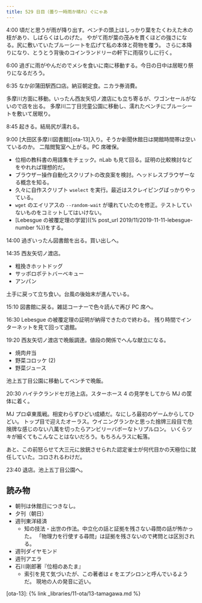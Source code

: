 ```yaml
---
title: 529 日目（曇り一時雨か晴れ）ぐにゃあ
---
```


4:00 頃だと思うが雨が降り出す。ベンチの頭上はしっかり葉をたくわえた木の枝があり、しばらくはしのげた。
やがて雨が葉の茂みを貫くほどの強さになる。尻に敷いていたブルーシートを広げて私の本体と荷物を覆う。
さらに本降りになり、とうとう背後のコインランドリーの軒下に雨宿りしに行く。

6:00 過ぎに雨がやんだのでメシを食いに南に移動する。今日の日中は居眠り祭りになるだろう。

6:35 なか卯蒲田駅西口店。納豆朝定食。ニカラ券消費。

多摩川方面に移動。いったん西友矢切ノ渡店にも立ち寄るが、ワゴンセールがないので店を出る。
多摩川二丁目児童公園に移動し、濡れたベンチにブルーシートを敷いて居眠り。

8:45 起きる。結局尻が濡れる。

9:00 [大田区多摩川図書館][ota-13]入り。そうか新聞休館日は開館時間帯は空いているのか。
二階閲覧室へ上がる。PC 席確保。

* 位相の教科書の用語集をチェック。nLab も見て回る。証明の比較検討などをやれれば理想的だ。
* ブラウザー操作自動化スクリプトの改良案を検討。ヘッドレスブラウザーなる概念を知る。
* 久々に自作スクリプト `wselect` を実行。最近はスクレイピングばっかりやっている。
* `wget` のエイリアスの `--random-wait` が壊れていたのを修正。テストしていないものをコミットしてはいけない。
* [Lebesgue の被覆定理の学習]({% post_url 2019/11/2019-11-11-lebesgue-number %})をする。

14:00 過ぎいったん図書館を出る。買い出しへ。

14:35 西友矢切ノ渡店。

* 粗挽きホットドッグ
* サッポロポテトバーベキュー
* アンパン

土手に戻って立ち食い。台風の後始末が進んでいる。

15:10 図書館に戻る。雑誌コーナーで色々読んで再び PC 席へ。

16:30 Lebesgue の被覆定理の証明が納得できたので終わる。
残り時間でインターネットを見て回って退館。

19:20 西友矢切ノ渡店で晩飯調達。値段の関係でへんな献立になる。

* 焼肉弁当
* 野菜コロッケ (2)
* 野菜ジュース

池上五丁目公園に移動してベンチで晩飯。

20:30 ハイテクランドセガ池上店。スターホース 4 の見学をしてから MJ の筐体に着く。

MJ プロ卓東風戦。相変わらずひどい成績だ。なにしろ最初のゲームからしてひどい。
トップ目で迎えたオーラス。ウイニングランかと思った捨牌三段目で危険牌な感じのない八萬を切ったらアンビリーバボーなトリプルロン。
いくらツキが細くてもこんなことはないだろう。もちろんラスに転落。

あと、この前怒らせて大三元に放銃させられた認定雀士が何代目かの天極位に就任していた。コロされるわけだ。

23:40 退店。池上五丁目公園へ。

## 読み物

* 朝刊は休館日につきなし。
* 夕刊（朝日）
* 週刊東洋経済
  * 知の技法・出世の作法。中立化の話と証拠を残さない尋問の話が怖かった。
    「物理力を行使する尋問」は証拠を残さないので拷問とは区別される。
* 週刊ダイヤモンド
* 週刊アエラ
* 石川剛郎著『位相のあたま』
  * 索引を見て気づいたが、この著者は $\varepsilon$ をエプシロンと呼んでいるようだ。
    現地の人の発音に近い。

[ota-13]: {% link _libraries/11-ota/13-tamagawa.md %}

